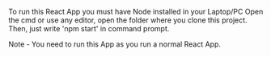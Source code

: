 To run this React App you must have Node installed in your Laptop/PC
Open the cmd or use any editor, open the folder where you clone this project.
Then, just write 'npm start' in command prompt.

Note - You need to run this App as you run a normal React App.
